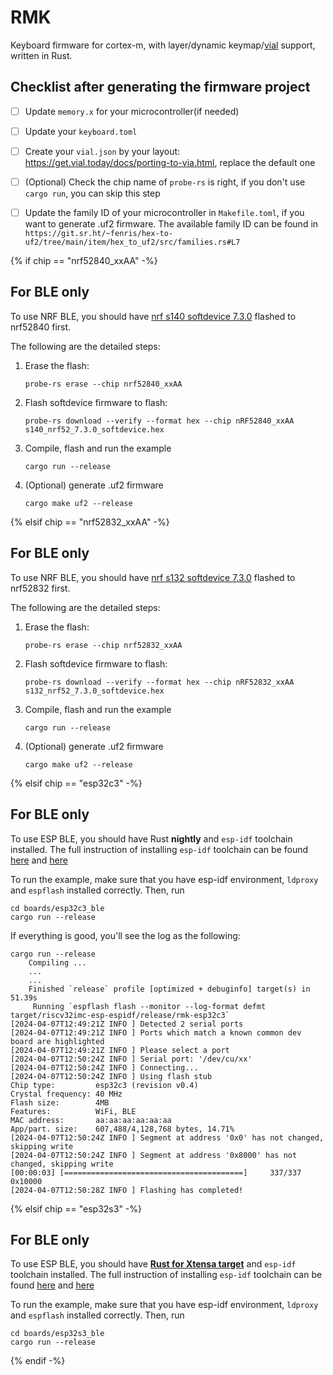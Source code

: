 # RMK

Keyboard firmware for cortex-m, with layer/dynamic keymap/[vial](https://get.vial.today) support, written in Rust.

## Checklist after generating the firmware project

- [ ] Update `memory.x` for your microcontroller(if needed)

- [ ] Update your `keyboard.toml`

- [ ] Create your `vial.json` by your layout: https://get.vial.today/docs/porting-to-via.html, replace the default one

- [ ] (Optional) Check the chip name of `probe-rs` is right, if you don't use `cargo run`, you can skip this step

- [ ] Update the family ID of your microcontroller in `Makefile.toml`, if you want to generate .uf2 firmware. The available family ID can be found in `https://git.sr.ht/~fenris/hex-to-uf2/tree/main/item/hex_to_uf2/src/families.rs#L7`

{% if chip == "nrf52840_xxAA" -%}
## For BLE only

To use NRF BLE, you should have [nrf s140 softdevice 7.3.0](https://www.nordicsemi.com/Products/Development-software/s140/download) flashed to nrf52840 first. 

The following are the detailed steps:

1. Erase the flash:
   ```shell
   probe-rs erase --chip nrf52840_xxAA
   ```
2. Flash softdevice firmware to flash:
   ```shell
   probe-rs download --verify --format hex --chip nRF52840_xxAA s140_nrf52_7.3.0_softdevice.hex
   ```
3. Compile, flash and run the example
   ```shell
   cargo run --release
   ```
4. (Optional) generate .uf2 firmware
   ```shell
   cargo make uf2 --release
   ```
{% elsif chip == "nrf52832_xxAA" -%}
## For BLE only

To use NRF BLE, you should have [nrf s132 softdevice 7.3.0](https://www.nordicsemi.com/Products/Development-software/s132/download) flashed to nrf52832 first. 

The following are the detailed steps:

1. Erase the flash:
   ```shell
   probe-rs erase --chip nrf52832_xxAA
   ```
2. Flash softdevice firmware to flash:
   ```shell
   probe-rs download --verify --format hex --chip nRF52832_xxAA s132_nrf52_7.3.0_softdevice.hex
   ```
3. Compile, flash and run the example
   ```shell
   cargo run --release
   ```
4. (Optional) generate .uf2 firmware
   ```shell
   cargo make uf2 --release
   ```
{% elsif chip == "esp32c3" -%}
## For BLE only

To use ESP BLE, you should have Rust **nightly** and `esp-idf` toolchain installed. The full instruction of installing `esp-idf` toolchain can be found [here](https://docs.esp-rs.org/book/installation/index.html) and [here](https://docs.esp-rs.org/std-training/02_2_software.html)

To run the example, make sure that you have esp-idf environment, `ldproxy` and `espflash` installed correctly. Then, run 

```
cd boards/esp32c3_ble
cargo run --release
```

If everything is good, you'll see the log as the following:

```shell
cargo run --release  
    Compiling ...
    ...
    ...
    Finished `release` profile [optimized + debuginfo] target(s) in 51.39s
     Running `espflash flash --monitor --log-format defmt target/riscv32imc-esp-espidf/release/rmk-esp32c3`
[2024-04-07T12:49:21Z INFO ] Detected 2 serial ports
[2024-04-07T12:49:21Z INFO ] Ports which match a known common dev board are highlighted
[2024-04-07T12:49:21Z INFO ] Please select a port
[2024-04-07T12:50:24Z INFO ] Serial port: '/dev/cu/xx'
[2024-04-07T12:50:24Z INFO ] Connecting...
[2024-04-07T12:50:24Z INFO ] Using flash stub
Chip type:         esp32c3 (revision v0.4)
Crystal frequency: 40 MHz
Flash size:        4MB
Features:          WiFi, BLE
MAC address:       aa:aa:aa:aa:aa:aa
App/part. size:    607,488/4,128,768 bytes, 14.71%
[2024-04-07T12:50:24Z INFO ] Segment at address '0x0' has not changed, skipping write
[2024-04-07T12:50:24Z INFO ] Segment at address '0x8000' has not changed, skipping write
[00:00:03] [========================================]     337/337     0x10000                                                                                                                    [2024-04-07T12:50:28Z INFO ] Flashing has completed!
```
{% elsif chip == "esp32s3" -%}
## For BLE only

To use ESP BLE, you should have [**Rust for Xtensa target**](https://docs.esp-rs.org/book/installation/riscv-and-xtensa.html) and `esp-idf` toolchain installed. 
The full instruction of installing `esp-idf` toolchain can be found [here](https://docs.esp-rs.org/book/installation/index.html) and [here](https://docs.esp-rs.org/std-training/02_2_software.html)

To run the example, make sure that you have esp-idf environment, `ldproxy` and `espflash` installed correctly. Then, run 

```
cd boards/esp32s3_ble
cargo run --release
```

{% endif -%}
